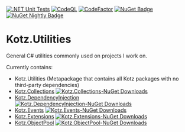 [![.NET Unit Tests][.NET-Badge]][.NET-Url]
[![CodeQL][CodeQL-Badge]][CodeQL-Url]
[![CodeFactor][CodeFactor-Badge]][CodeFactor-Url]
[![NuGet Badge][Nuget-Badge]][Nuget-Url]
[![NuGet Nightly Badge][Nuget-Nightly-Badge]][Nuget-Url]

# Kotz.Utilities

General C# utilities commonly used on projects I work on.

Currently contains:
- Kotz.Utilities (Metapackage that contains all Kotz packages with no third-party dependencies)
- [Kotz.Collections] [![Kotz.Collections-NuGet Downloads][Kotz.Collections-Nuget-Downloads]][Kotz.Collections-Nuget-Url]
- [Kotz.DependencyInjection] [![Kotz.DependencyInjection-NuGet Downloads][Kotz.DependencyInjection-Nuget-Downloads]][Kotz.DependencyInjection-Nuget-Url]
- [Kotz.Events] [![Kotz.Events-NuGet Downloads][Kotz.Events-Nuget-Downloads]][Kotz.Events-Nuget-Url]
- [Kotz.Extensions] [![Kotz.Extensions-NuGet Downloads][Kotz.Extensions-Nuget-Downloads]][Kotz.Extensions-Nuget-Url]
- [Kotz.ObjectPool] [![Kotz.ObjectPool-NuGet Downloads][Kotz.ObjectPool-Nuget-Downloads]][Kotz.ObjectPool-Nuget-Url]


[Kotz.Collections]: ./Kotz.Collections/README.md
[Kotz.DependencyInjection]: ./Kotz.DependencyInjection/README.md
[Kotz.Events]: ./Kotz.Events/README.md
[Kotz.Extensions]: ./Kotz.Extensions/README.md
[Kotz.ObjectPool]: ./Kotz.ObjectPool/README.md
[CodeFactor-Url]: https://www.codefactor.io/repository/github/kaoticz/kotz.utilities/overview/main
[CodeFactor-Badge]: https://www.codefactor.io/repository/github/kaoticz/kotz.utilities/badge/main
[.NET-Url]: ../../actions/workflows/dotnet.yml
[.NET-Badge]: ../../actions/workflows/dotnet.yml/badge.svg
[CodeQL-Url]: ../../actions/workflows/codeql-analysis.yml
[CodeQL-Badge]: ../../actions/workflows/codeql-analysis.yml/badge.svg
[Nuget-Badge]: https://img.shields.io/nuget/v/Kotz.Utilities.svg?label=NuGet
[Nuget-Nightly-Badge]: https://img.shields.io/nuget/vpre/Kotz.Utilities?color=00007f&label=NuGet%20Nightly
[Nuget-Url]: https://www.nuget.org/packages/Kotz.Utilities

[Kotz.Collections-Nuget-Downloads]: https://img.shields.io/nuget/dt/Kotz.Collections?color=00aa00
[Kotz.Collections-Nuget-Url]: https://www.nuget.org/packages/Kotz.Collections
[Kotz.Extensions-Nuget-Downloads]: https://img.shields.io/nuget/dt/Kotz.Extensions?color=00aa00
[Kotz.Extensions-Nuget-Url]: https://www.nuget.org/packages/Kotz.Extensions
[Kotz.ObjectPool-Nuget-Downloads]: https://img.shields.io/nuget/dt/Kotz.ObjectPool?color=00aa00
[Kotz.ObjectPool-Nuget-Url]: https://www.nuget.org/packages/Kotz.ObjectPool
[Kotz.Events-Nuget-Downloads]: https://img.shields.io/nuget/dt/Kotz.Events?color=00aa00
[Kotz.Events-Nuget-Url]: https://www.nuget.org/packages/Kotz.Events
[Kotz.DependencyInjection-Nuget-Downloads]: https://img.shields.io/nuget/dt/Kotz.DependencyInjection?color=00aa00
[Kotz.DependencyInjection-Nuget-Url]: https://www.nuget.org/packages/Kotz.DependencyInjection